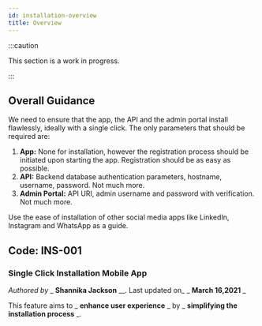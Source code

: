 ```yaml
---
id: installation-overview
title: Overview
---
```


:::caution

This section is a work in progress.

:::

## Overall Guidance

We need to ensure that the app, the API and the admin portal install flawlessly, ideally with a single click. The only parameters that should be required are:

1. **App:** None for installation, however the registration process should be initiated upon starting the app. Registration should be as easy as possible.
2. **API:** Backend database authentication parameters, hostname, username, password. Not much more.
3. **Admin Portal:** API URI, admin username and password with verification. Not much more.

Use the ease of installation of other social media apps like LinkedIn, Instagram and WhatsApp as a guide.

## Code: INS-001

### Single Click Installation Mobile App

_Authored by_ _ **Shannika Jackson** \_\_. Last updated on_ _ **March 16,2021** _

This feature aims to _ **enhance user experience** _ by _ **simplifying the installation process** _.
